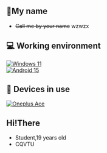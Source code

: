 ## 👋My name
 - ~~Call me by your name~~ wzwzx
## 💻 Working environment
[![Windows 11](https://img.shields.io/badge/Windows%2011-00adef?style=flat-square&logo=windows11&logoColor=ffffff)](#)<br>
[![Android 15](https://img.shields.io/badge/Android%2015-3ddc84?style=flat-square&logo=android&logoColor=ffffff)](https://www.android.com/android-15/)<br>
## 📱 Devices in use
[![Oneplus Ace](https://img.shields.io/badge/ONEPLUS%20ACE-red?style=flat-square&logo)](./#)<br>

## Hi!There
 - Student,19 years old
 - CQVTU
